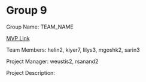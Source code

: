 # Group 9

Group Name: TEAM_NAME

[MVP Link](https://docs.google.com/document/d/1nLwM9e5DCliFfhGIvm5D62KuoisJzZvqoeBwEUROpEg/edit)

Team Members: helin2, kiyer7, lilys3, mgoshk2, sarin3

Project Manager: weustis2, rsanand2

Project Description: 
